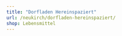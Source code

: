 ```yaml
---
title: "Dorfladen Hereinspaziert"
url: /neukirch/dorfladen-hereinspaziert/
shop: Lebensmittel
---
```

